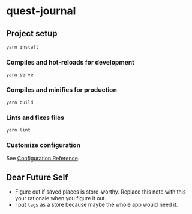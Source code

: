 # quest-journal

## Project setup
```
yarn install
```

### Compiles and hot-reloads for development
```
yarn serve
```

### Compiles and minifies for production
```
yarn build
```

### Lints and fixes files
```
yarn lint
```

### Customize configuration
See [Configuration Reference](https://cli.vuejs.org/config/).

## Dear Future Self

- Figure out if saved places is store-worthy. Replace this note with this your rationale when you figure it out.
- I put `tags` as a store because maybe the whole app would need it.
